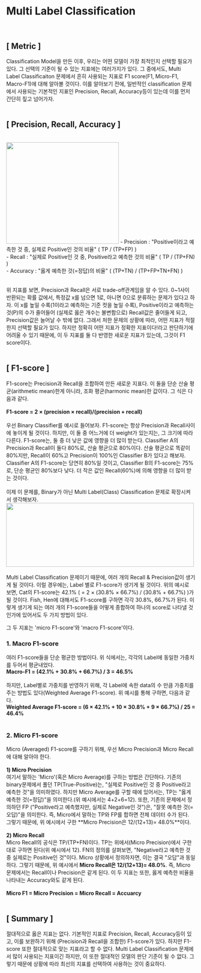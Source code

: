 # Multi Label Classification <br /><br />
## [ Metric ]
Classification Model을 만든 이후, 우리는 어떤 모델이 가장 최적인지 선택할 필요가 있다. 그 선택의 기준이 될 수 있는 지표에는 여러가지가 있다. 그 중에서도, Multi Label Classificaiton 문제에서 흔히 사용되는 지표로 F1 score(F1, Micro-F1, Macro-F1)에 대해 알아볼 것이다. 이를 알아보기 전에, 일반적인 classification 문제에서 사용되는 기본적인 지표인 Precision, Recall, Accuracy등이 있는데 이를 먼저 간단히 짚고 넘어가자. <br /> <br />

## [ Precision, Recall, Accuracy ]
<br />
<img src="https://sebastianraschka.com/images/faq/multiclass-metric/conf_mat.png" width="300" height="270" /> 
- Precision : "Positive이라고 예측한 것 중, 실제로 Positive인 것의 비율" ( TP / (TP+FP) ) <br />
- Recall : "실제로 Positive인 것 중, Positive라고 예측한 것의 비율" ( TP / (TP+FN) ) <br />
- Accuracy : "옳게 예측한 것(=정답)의 비율" ( (TP+TN) / (TP+FP+TN+FN) ) <br /> <br />

위 지표를 보면, Precision과 Recall은 서로 trade-off관계임을 알 수 있다. 0~1사이 반환되는 확률 값에서, 특정값 x를 넘으면 1로, 아니면 0으로 분류하는 문제가 있다고 하자. 이 x를 높일 수록(1이라고 예측하는 기준 컷을 높일 수록), Positive이라고 예측하는 것(P)의 수가 줄어들어 (실제로 옳은 개수는 불변함으로) Recall값은 줄어들게 되고, Precision값은 늘어날 수 밖에 없다. 그래서 처한 문제의 상황에 따라, 어떤 지표가 적절한지 선택할 필요가 있다. 하지만 정확히 어떤 지표가 정확한 지표이다!라고 판단하기에 어려울 수 있기 때문에, 이 두 지표를 둘 다 반영한 새로운 지표가 있는데, 그것이 F1 score이다. <br /><br />

## [ F1-score ]
F1-score는 Precision과 Recall을 조합하여 만든 새로운 지표다. 이 둘을 단순 산술 평균(arithmetic mean)한게 아니라, 조화 평균(harmonic mean)한 값이다. 그 식은 다음과 같다. <br /> <br />
**F1-score = 2 × (precision × recall)/(precision + recall)** <br /> <br />
우선 Binary Classifier를 예시로 들어보자. F1-score는 항상 Precision과 Recall사이에 놓이게 될 것이다. 하지만, 이 둘 중 어느거에 더 weight가 있는지는, 그 크기에 따라 다른다. F1-score는, 둘 중 더 낮은 값에 영향을 더 많이 받는다. Classifier A의 Precision과 Recall이 둘다 80%로, 산술 평균으로 80%이다. 산술 평균으로 똑같이 80%지만, Recall이 60%고 Precision이 100%인 Classifier B가 있다고 해보자. Classifier A의 F1-score는 당연히 80%일 것이고, Classifier B의 F1-score는 75%로, 단순 평균인 80%보다 낮다. 더 작은 값인 Recall(60%)에 의해 영향을 더 많이 받는 것이다.  <br /> <br /> 
이제 이 문제를, Binary가 아닌 Multi Label(Class) Classification 문제로 확장시켜서 생각해보자. <br />
<img src="https://miro.medium.com/max/739/1*ytdBywq7W65GyMqvx33PYQ.png" width="500" height="170" /> <br /><br />
Multi Label Classification 문제이기 때문에, 여러 개의 Recall & Precision값이 생기게 될 것이다. 이럴 경우에는, Label 별로 F1-score가 생기게 될 것이다. 위의 예시로 보면, Cat의 F1-score는 42.1% ( = 2 × (30.8% × 66.7%) / (30.8% + 66.7%) )가 될 것이다. Fish, Hen에 대해서도 F1-score를 구하면 각각 30.8%, 66.7%가 된다. 이렇게 생기게 되는 여러 개의 F1-score들을 어떻게 종합하여 하나의 score로 나타낼 것인가에 있어서도 두 가지 방법이 있다. <br />

그 두 지표는 'micro F1-score'와 'macro F1-score'이다. <br />

### 1. Macro F1-score <br />
여러 F1-score들을 단순 평균한 방법이다. 위 식에서는, 각각의 Label에 동일한 가중치를 두어서 평균내었다. <br /> 
**Macro-F1 = (42.1% + 30.8% + 66.7%) / 3 = 46.5%** <br /> <br />
 하지만, Label별로 가중치를 반영하기 위해, 각 Label에 속한 data의 수 만큼 가중치를 주는 방법도 있다(Weighted Average F1-score). 위 예시를 통해 구하면, 다음과 같다.<br />
**Weighted Average F1-score = (6 × 42.1% + 10 × 30.8% + 9 × 66.7%) / 25 = 46.4%** <br /> <br />


### 2. Micro F1-score  <br />
Micro (Averaged) F1-score를 구하기 위해, 우선 Micro Precision과 Micro Recall에 대해 알아야 한다. <br /> <br />
**1) Micro Precision**<br />
여기서 말하는 'Micro'(혹은 Micro Average)를 구하는 방법은 간단하다. 기존의 binary문제에서 풀던 TP(True-Positive)는, "실제로 Positive인 것 중 Positive라고 예측한 것"을 의미하였다. 하지만 Micro Average를 구할 때에 있어서는, TP는 "옳게 예측한 것(=정답)"을 의미한다.(위 예시에서는 4+2+6=12). 또한, 기존의 문제에서 정의하던 FP ("Positive라고 예측했지만, 실제로 Negative인 것")은, "잘못 예측한 것(=오답)"을 의미한다. 즉, Micro에서 말하는 TP와 FP를 합하면 전체 데이터 수가 된다. 그렇기 때문에, 위 예시에서 구한 **Micro Precision은 12/(12+13)= 48.0%**이다. <br /> <br />
**2) Micro Recall**<br />
Micro Recall의 공식은 TP/(TP+FN)이다. TP는 위에서(Micro Precision)에서 구한 대로 구하면 된다(위 예시에서 12). FN의 정의를 살펴보면, "Negative라고 예측한 것 중 실제로는 Positive인 것"이다. Micro 상황에서 정의하자면, 이는 결국 "오답"과 동일하다. 그렇기 때문에, 위 예시에서 **Micro Recall은 12/(12+13)= 48.0%**. 즉, Micro 문제에서는 Recall이나 Precision은 같게 된다. 이 두 지표는 또한, 옳게 예측한 비율을 나타내는 Accuracy와도 같게 된다.<br /><br />
**Micro F1 = Micro Precision = Micro Recall = Accuarcy** <br /><br />

## [ Summary ]  <br />
절대적으로 옳은 지표는 없다. 기본적인 지표로 Precision, Recall, Accuracy등이 있고, 이를 보완하기 위해 (Precision과 Recall을 조합한) F1-score가 있다. 하지만 F1-score 또한 절대적으로 맞는 지표라고 할 수 없다. Multi Label Classification 문제에서 많이 사용되는 지표이긴 하지만, 이 또한 절대적인 모델의 판단 기준이 될 수 없다. 그렇기 때문에 상황에 따라 최선의 지표를 선택하여 사용하는 것이 중요하다.
